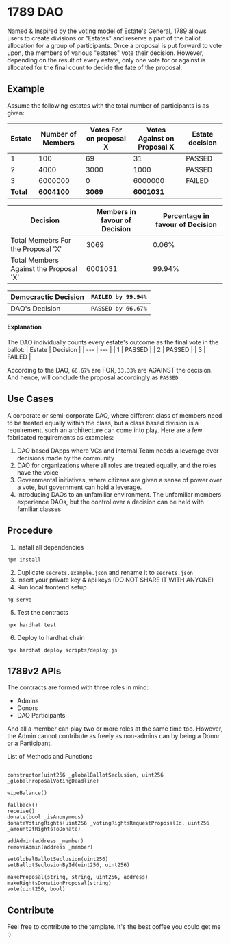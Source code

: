 # 1789 DAO

Named & Inspired by the voting model of Estate's General, 1789 allows users to create divisions or "Estates" and reserve a part of the ballot allocation for a group of participants. Once a proposal is put forward to vote upon, the members of various "estates" vote their decision. However, depending on the result of every estate, only one vote for or against is allocated for the final count to decide the fate of the proposal.

## Example

Assume the following estates with the total number of participants is as given:

| Estate | Number of Members | Votes For on proposal X | Votes Against on Proposal X | Estate decision |
|---|---|---|---|---|
| 1 | 100 | 69 | 31 | PASSED |
| 2 | 4000 | 3000 | 1000 | PASSED |
| 3 | 6000000 | 0 | 6000000 | FAILED |
| **Total** | **6004100** | **3069** | **6001031** | |

| Decision | Members in favour of Decision | Percentage in favour of Decision
|---|---|---|
| Total Memebrs For the Proposal 'X' | 3069 | 0.06%
| Total Members Against the Proposal 'X' | 6001031 | 99.94% 

| Democractic Decision | ```FAILED by 99.94%``` |
|---|---|
| DAO's Decision | ```PASSED by 66.67%``` |

#### Explanation
The DAO individually counts every estate's outcome as the final vote in the ballot:
| Estate | Decision |
| --- | --- |
| 1 | PASSED |
| 2 | PASSED |
| 3 | FAILED |

According to the DAO, ```66.67%``` are FOR, ```33.33%``` are AGAINST the decision. And hence, will conclude the proposal accordingly as ```PASSED```

## Use Cases
A corporate or semi-corporate DAO, where different class of members need to be treated equally within the class, but a class based division is a requirement, such an architecture can come into play. Here are a few fabricated requirements as examples:

1. DAO based DApps where VCs and Internal Team needs a leverage over decisions made by the community
2. DAO for organizations where all roles are treated equally, and the roles have the voice
3. Governmental initiatives, where citizens are given a sense of power over a vote, but government can hold a leverage.
4. Introducing DAOs to an unfamiliar environment. The unfamiliar members experience DAOs, but the control over a decision can be held with familiar classes

## Procedure

1. Install all dependencies

```
npm install 
```

2. Duplicate `secrets.example.json` and rename it to `secrets.json`
3. Insert your private key & api keys (DO NOT SHARE IT WITH ANYONE)
4. Run local frontend setup

```
ng serve
```

5. Test the contracts

```
npx hardhat test
```

6. Deploy to hardhat chain

```
npx hardhat deploy scripts/deploy.js
```

## 1789v2 APIs

The contracts are formed with three roles in mind:
- Admins
- Donors
- DAO Participants

And all a member can play two or more roles at the same time too. However, the Admin cannot contribute as freely as non-admins can by being a Donor or a Participant.

List of Methods and Functions

```

constructor(uint256 _globalBallotSeclusion, uint256 _globalProposalVotingDeadline)

wipeBalance()

fallback()
receive()
donate(bool _isAnonymous)
donateVotingRights(uint256 _votingRightsRequestProposalId, uint256 _amountOfRightsToDonate)

addAdmin(address _member)
removeAdmin(address _member)

setGlobalBallotSeclusion(uint256)
setBallotSeclusionById(uint256, uint256)

makeProposal(string, string, uint256, address)
makeRightsDonationProposal(string)
vote(uint256, bool)
```


## Contribute
Feel free to contribute to the template. It's the best coffee you could get me :)

